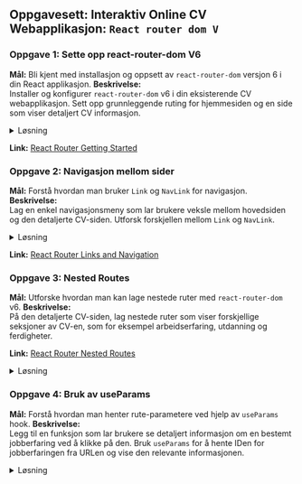 ## Oppgavesett: Interaktiv Online CV Webapplikasjon: `React router dom V`

### **Oppgave 1: Sette opp react-router-dom V6**
**Mål:** Bli kjent med installasjon og oppsett av `react-router-dom` versjon 6 i din React applikasjon.
**Beskrivelse:**  
Installer og konfigurer `react-router-dom` v6 i din eksisterende CV webapplikasjon. Sett opp grunnleggende ruting for hjemmesiden og en side som viser detaljert CV informasjon.


<details><summary>Løsning</summary> 

For å starte, installer `react-router-dom` via npm:

```bash
npm install react-router-dom@6
```

Opprett en grunnleggende ruting:

```javascript
import { BrowserRouter as Router, Routes, Route } from 'react-router-dom';

const App = () => {
  return (
    <Router>
      <Routes>
        <Route path='/' element={<HomePage />} />
        <Route path='/cv' element={<CvPage />} />
      </Routes>
    </Router>
  );
}
```

**Forklaring:**  
Vi har installert `react-router-dom` v6 og satt opp ruter for både hjemmesiden og CV-siden ved hjelp av `<Router>`, `<Routes>` og `<Route>` komponentene.

</details>

**Link:** [React Router Getting Started](https://reactrouter.com/docs/en/v6/getting-started/overview)

### **Oppgave 2: Navigasjon mellom sider**
**Mål:** Forstå hvordan man bruker `Link` og `NavLink` for navigasjon.
**Beskrivelse:**  
Lag en enkel navigasjonsmeny som lar brukere veksle mellom hovedsiden og den detaljerte CV-siden. Utforsk forskjellen mellom `Link` og `NavLink`.

<details><summary>Løsning</summary> 

Bruk `Link` og `NavLink` for å lage en enkel navigasjon:

```javascript
import { Link, NavLink } from 'react-router-dom';

const Navigation = () => {
  return (
    <nav>
      <Link to='/'>Home</Link>
      <NavLink to='/cv' activeClassName='active'>Detailed CV</NavLink>
    </nav>
  );
}
```

**Forklaring:**  
`Link` og `NavLink` blir brukt for navigasjon. Forskjellen er at `NavLink` gir mulighet for å style den aktive lenken ved hjelp av `activeClassName` eller `activeStyle`.

</details>

**Link:** [React Router Links and Navigation](https://reactrouter.com/docs/en/v6/api#link)

### **Oppgave 3: Nested Routes**
**Mål:** Utforske hvordan man kan lage nestede ruter med `react-router-dom` v6.
**Beskrivelse:**  
På den detaljerte CV-siden, lag nestede ruter som viser forskjellige seksjoner av CV-en, som for eksempel arbeidserfaring, utdanning og ferdigheter.

**Link:** [React Router Nested Routes](https://reactrouter.com/docs/en/v6/examples/nesting)

<details><summary>Løsning</summary> 

```javascript
const CvPage = () => {
  return (
    <div>
      <Routes>
        <Route path='/' element={<Overview />} />
        <Route path='experience' element={<Experience />} />
        <Route path='education' element={<Education />} />
        <Route path='skills' element={<Skills />} />
      </Routes>
    </div>
  );
}
```

**Forklaring:**  
Ved hjelp av nested ruting, kan vi vise forskjellige deler av CV-en basert på den valgte stien.

</details>

### **Oppgave 4: Bruk av useParams**
**Mål:** Forstå hvordan man henter rute-parametere ved hjelp av `useParams` hook.
**Beskrivelse:**  
Legg til en funksjon som lar brukere se detaljert informasjon om en bestemt jobberfaring ved å klikke på den. Bruk `useParams` for å hente IDen for jobberfaringen fra URLen og vise den relevante informasjonen.

<details><summary>Løsning</summary> 

```javascript
import { useParams } from 'react-router-dom';

const JobDetail = () => {
  let { id } = useParams();
  // Finn jobberfaringen basert på ID og vis detaljene.
}
```

**Forklaring:**  
Med `useParams`, kan vi hente ut parametre fra URLen, som for eksempel IDen til en jobberfaring.

**Link:** [React Router useParams](https://reactrouter.com/docs/en/v6/api#useparams)

</details>

